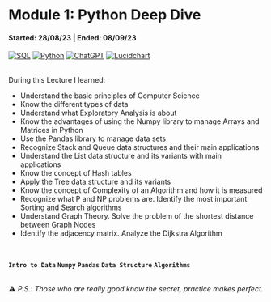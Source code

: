# Module 1: Python Deep Dive
#### Started: 28/08/23 | Ended: 08/09/23<br />
[![SQL](https://img.shields.io/badge/MySQL-8.0+-00758F?style=for-the-badge&logo=mysql&logoColor=white&labelColor=101010)](https://mysql.com)
[![Python](https://img.shields.io/badge/Python-3.10+-yellow?style=for-the-badge&logo=python&logoColor=white&labelColor=101010)](https://python.org)
[![ChatGPT](https://img.shields.io/badge/ChatGPT-GPT--4-7CF178?style=for-the-badge&logo=openai&logoColor=white&labelColor=101010)](https://platform.openai.com)
[![Lucidchart](https://img.shields.io/badge/Lucidchart+-f29221?style=for-the-badge&logo=Lucidchart&logoColor=white&labelColor=yellow)](https://Lucidchart.com)

<br />
During this Lecture I learned:<br />

- Understand the basic principles of Computer Science
- Know the different types of data
- Understand what Exploratory Analysis is about
- Know the advantages of using the Numpy library to manage Arrays and Matrices in Python
- Use the Pandas library to manage data sets
- Recognize Stack and Queue data structures and their main applications
- Understand the List data structure and its variants with main applications
- Know the concept of Hash tables
- Apply the Tree data structure and its variants
- Know the concept of Complexity of an Algorithm and how it is measured
- Recognize what P and NP problems are. Identify the most important Sorting and Search algorithms
- Understand Graph Theory. Solve the problem of the shortest distance between Graph Nodes
- Identify the adjacency matrix. Analyze the Dijkstra Algorithm
<br />

**``` Intro to Data ```**  **``` Numpy ```**  **``` Pandas ```**  **``` Data Structure ```** **``` Algorithms ```**<br />
<br />

:warning: *P.S.: Those who are really good know the secret, practice makes perfect.*
